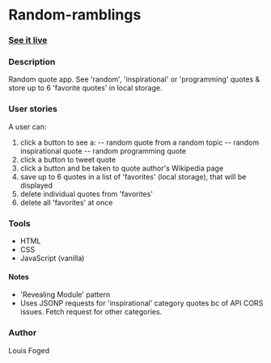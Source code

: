 # Random-ramblings

### [See it live](https://lfoged.github.io/random-ramblings/)
### Description
Random quote app.
See 'random', 'inspirational' or 'programming' quotes & store up to 6 'favorite quotes' in local storage.

### User stories
A user can:
1. click a button to see a:
-- random quote from a random topic 
-- random inspirational quote
-- random programming quote
2. click a button to tweet quote
3. click a button and be taken to quote author's Wikipedia page
4. save up to 6 quotes in a list of 'favorites' (local storage), that will be displayed
5. delete individual quotes from 'favorites'
6. delete all 'favorites' at once

### Tools
- HTML
- CSS
- JavaScript (vanilla)

#### Notes
- 'Revealing Module' pattern
- Uses JSONP requests for 'inspirational' category quotes bc of API CORS issues. Fetch request for other categories. 

### Author
Louis Foged